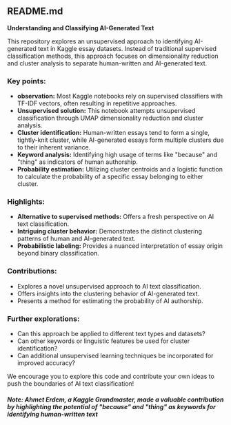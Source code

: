 ## README.md

**Understanding and Classifying AI-Generated Text**

This repository explores an unsupervised approach to identifying AI-generated text in Kaggle essay datasets. Instead of traditional supervised classification methods, this approach focuses on dimensionality reduction and cluster analysis to separate human-written and AI-generated text.

### Key points:

* **observation:** Most Kaggle notebooks rely on supervised classifiers with TF-IDF vectors, often resulting in repetitive approaches.
* **Unsupervised solution:** This notebook attempts unsupervised classification through UMAP dimensionality reduction and cluster analysis.
* **Cluster identification:** Human-written essays tend to form a single, tightly-knit cluster, while AI-generated essays form multiple clusters due to their inherent variance.
* **Keyword analysis:** Identifying high usage of terms like "because" and "thing" as indicators of human authorship.
* **Probability estimation:** Utilizing cluster centroids and a logistic function to calculate the probability of a specific essay belonging to either cluster.

### Highlights:

* **Alternative to supervised methods:** Offers a fresh perspective on AI text classification.
* **Intriguing cluster behavior:** Demonstrates the distinct clustering patterns of human and AI-generated text.
* **Probabilistic labeling:** Provides a nuanced interpretation of essay origin beyond binary classification.

### Contributions:

* Explores a novel unsupervised approach to AI text classification.
* Offers insights into the clustering behavior of AI-generated text.
* Presents a method for estimating the probability of AI authorship.

### Further explorations:

* Can this approach be applied to different text types and datasets?
* Can other keywords or linguistic features be used for cluster identification?
* Can additional unsupervised learning techniques be incorporated for improved accuracy?

We encourage you to explore this code and contribute your own ideas to push the boundaries of AI text classification!

##### Note: Ahmet Erdem, a Kaggle Grandmaster, made a valuable contribution by highlighting the potential of "because" and "thing" as keywords for identifying human-written text

